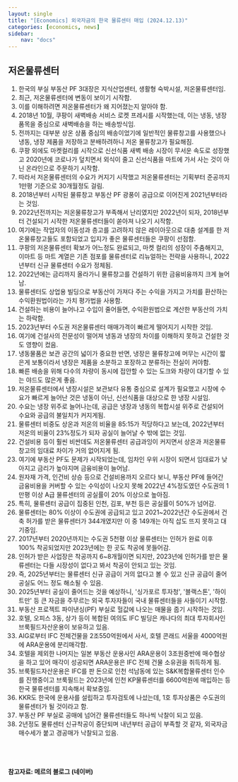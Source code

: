 ```yaml
---
layout: single
title: "[Economics] 외국자금의 한국 물류센터 매입 (2024.12.13)"
categories: [economics, news]
sidebar:
    nav: "docs"
---
```


## 저온물류센터
1. 한국의 부실 부동산 PF 3대장은 지식산업센터, 생활형 숙박시설, 저온물류센터임.
1. 최근, 저온물류센터에 변동이 보이기 시작함.
1. 이를 이해하려면 저온물류센터가 왜 지어졌는지 알아야 함.
1. 2018년 10월, 쿠팡이 새벽배송 서비스 로켓 프레시를 시작했는데, 이는 냉동, 냉장 품목을 중심으로 새벽배송을 하는 배송방식임.
1. 전까지는 대부분 상온 상품 중심의 배송이었기에 일반적인 물류창고를 사용했으나 냉동, 냉장 제품을 저장하고 분배하려하니 저온 물류창고가 필요해짐.
1. 쿠팡 외에도 마켓컬리를 시작으로 신선식품 새벽 배송 시장이 무서운 속도로 성장했고 2020년에 코로나가 덮치면서 외식이 줄고 신선식품을 마트에 가서 사는 것이 아닌 온라인으로 주문하기 시작함.
1. 따라서 저온물류센터의 수요가 커지기 시작했고 저온물류센터는 기획부터 준공까지 1만평 기준으로 30개월정도 걸림.
1. 2018년부터 시작된 물류창고 부동산 PF 광풍이 공급으로 이어진게 2021년부터라는 것임.
1. 2022년전까지는 저온물류창고가 부족해서 난리였지만 2022년이 되자, 2018년부터 건설되기 시작한 저온물류센터들이 쏟아져 나오기 시작함.
1. 여기에는 작업자의 이동성과 층고를 고려하지 않은 레이아웃으로 대충 설계를 한 저온물류창고들도 포함되었고 입지가 좋은 물류센터들은 쿠팡이 선점함.
1. 쿠팡의 저온물류센터 확보가 어느정도 완료되고, 마켓 컬리의 성장이 주춤해지고, 이마트 등 마트 계열은 기존 점포를 물류센터로 리뉴얼하는 전략을 사용하니, 2022년부터 신규 물류센터 수요가 정체됨.
1. 2022년에는 금리까지 올라가니 물류창고를 건설하기 위한 금융비융까지 크게 늘어남.
1. 물류센터도 상업용 빌딩으로 부동산이 가져다 주는 수익을 가지고 가치를 환산하는 수익환원법이라는 가치 평가법을 사용함.
1. 건설하는 비용이 늘어나고 수입이 줄어들면, 수익환원법으로 계산한 부동산의 가치는 하락함.
1. 2023년부터 수도권 저온물류센터 매매가격이 빠르게 떨어지기 시작한 것임.
1. 여기에 건설사의 전문성이 떨어져 냉동과 냉장의 차이를 이해하지 못하고 건설한 것도 영향이 컸음.
1. 냉동물품은 보관 공간의 넓이가 중요한 반면, 냉장은 물류창고에 머무는 시간이 짧은게 보통이라서 냉장은 제품을 소분하고 포장하고 분류하는 전실이 커야함.
1. 빠른 배송을 위해 다수의 차량이 동시에 접안할 수 있는 도크와 차량이 대기할 수 있는 야드도 많은게 좋음.
1. 저온물류센터에서 냉장시설은 보관보다 유통 중심으로 설계가 필요했고 시장에 수요가 빠르게 늘어난 것은 냉동이 아닌, 신선식품을 대상으로 한 냉장 시설임.
1. 수요는 냉장 위주로 늘어나는데, 공급은 냉장과 냉동의 복합시설 위주로 건설되어 수요와 공급의 불일치가 커지게됨.
1. 물류센터 비중도 상온과 저온의 비율을 85:15가 적당하다고 보는데, 2022년부터 저온의 비율이 23%정도가 되자 공실이 늘어날 수 밖에 없는 것임.
1. 건설비용 등이 훨씬 비싼데도 저온물류센터 공급과잉이 커지면서 상온과 저온물류창고의 임대료 차이가 거의 없어지게 됨.
1. 여기에 부동산 PF도 문제가 시작되었는데, 임차인 우위 시장이 되면서 임대료가 낮아지고 금리가 높아지며 금융비용이 늘어남.
1. 원자재 가격, 인건비 상승 등으로 건설비용까지 오르다 보니, 부동산 PF에 들어간 금융비용을 커버할 수 있는 수익성이 나오지 못해 2022년 4%정도였던 수도권의 1만평 이상 A급 물류센터의 공실률이 20% 이상으로 높아짐.
1. 특히, 물류센터 공급이 집중된 인천, 김포, 부천 등은 공실률이 50%가 넘어감.
1. 물류센터는 80% 이상이 수도권에 공급되고 있고 2021~2022년간 수도권에서 건축 허가를 받은 물류센터가 344개였지만 이 중 149개는 아직 삽도 뜨지 못하고 대기중임.
1. 2017년부터 2020년까지는 수도권 5천평 이상 물류센터는 인허가 완료 이후 100% 착공되었지만 2023년에는 한 곳도 착공에 못들어감.
1. 인허가 받은 사업장은 착공까지 6~8개월이면 되지만, 2023년에 인허가를 받은 물류센터는 다들 시장성이 없다고 봐서 착공이 안되고 있는 것임.
1. 즉, 2025년부터는 물류센터 신규 공급이 거의 없다고 볼 수 있고 신규 공급이 줄어 공실도 어느 정도 해소될 수 있음.
1. 2025년부터 공실이 줄어드는 것을 예상하니, '싱가포르 투자청', '블랙스톤', '하이트만' 등 큰 자금을 주무르는 외국 투자자들이 국내 물류센터들을 사들이기 시작함.
1. 부동산 프로젝트 파이낸싱(PF) 부실로 헐값에 나오는 매물을 줍기 시작하는 것임.
1. 호텔, 오피스 3동, 상가 등이 복합된 여의도 IFC 빌딩은 캐나다의 최대 투자회사인 브룩필드자산운용이 보유하고 있음.
1. AIG로부터 IFC 전체건물을 2조550억원에서 사서, 호텔 콘래드 서울을 4000억원에 ARA운용에 분리매각함.
1. 호텔을 제외한 나머지는 일본 부동산 운용사인 ARA운용이 3조원중반에 매수협상을 하고 있어 매각이 성공되면 ARA운용은 IFC 전체 건물 소유권을 취득하게 됨.
1. 브룩필드자산운용은 IFC를 판 돈으로 인천 석남동에 있는 S&K복합물류센터 인수를 진행중이고 브룩필드는 2023년에 인천 KP물류센터를 6600억원에 매입하는 등 한국 물류센터를 지속해서 확보중임.
1. KKR도 한국에 운용사를 설립하고 투자검토에 나섰는데, 1호 투자상품은 수도권의 물류센터가 될 것이라고 함.
1. 부동산 PF 부실로 공매에 넘어간 물류센터들도 하나씩 낙찰이 되고 있음.
1. 2년정도 물류센터 신규착공이 중단되며 내년부터 공급이 부족할 것 같자, 외국자금 매수세가 붙고 경공매가 낙찰되고 있음.



<br/>
<br/>

#### 참고자료: 메르의 블로그 (네이버) 